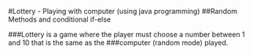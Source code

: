 #Lottery - Playing with computer (using java programming)
##Random Methods and conditional if-else

###Lottery is a game where the player must choose a number between 1 and 10 that is the same as the ###computer (random mode) played.